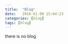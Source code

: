 ```yaml
---
title:  "Blog"
date:   2016-01-08 15:04:23
categories: [blog]
tags: [blog]
---
```

there is no blog

